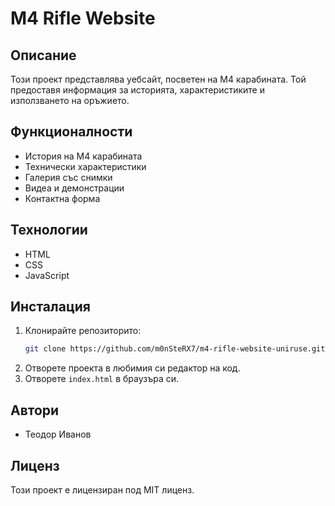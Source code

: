 # M4 Rifle Website

## Описание
Този проект представлява уебсайт, посветен на M4 карабината. Той предоставя информация за историята, характеристиките и използването на оръжието.

## Функционалности
- История на M4 карабината
- Технически характеристики
- Галерия със снимки
- Видеа и демонстрации
- Контактна форма

## Технологии
- HTML
- CSS
- JavaScript

## Инсталация
1. Клонирайте репозиторито:
    ```bash
    git clone https://github.com/m0nSteRX7/m4-rifle-website-uniruse.git
    ```
2. Отворете проекта в любимия си редактор на код.
3. Отворете `index.html` в браузъра си.

## Автори
- Теодор Иванов

## Лиценз
Този проект е лицензиран под MIT лиценз.
